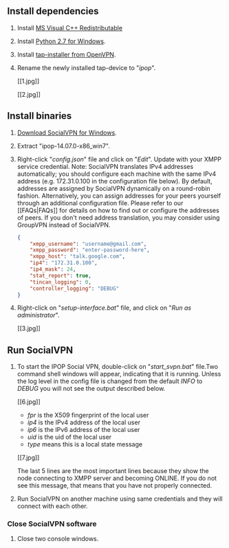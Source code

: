 ## Install dependencies

1. Install [MS Visual C++ Redistributable](http://www.microsoft.com/en-us/download/details.aspx?id=40784)

1. Install [Python 2.7 for Windows](http://www.python.org/ftp/python/2.7.5/python-2.7.5.msi).

2. Install [tap-installer from OpenVPN](http://swupdate.openvpn.org/community/releases/tap-windows-9.9.2_3.exe).

3. Rename the newly installed tap-device to "_ipop_".

    [[1.jpg]]

    [[2.jpg]]

## Install binaries

1. [Download SocialVPN for Windows](http://goo.gl/sY5yvo).

2. Extract "ipop-14.07.0-x86_win7".

3. Right-click "_config.json_" file and click on "_Edit_". Update with your
   XMPP service credential.  Note: SocialVPN translates IPv4 addresses automatically; you
   should configure each machine with the same IPv4 address (e.g. 172.31.0.100 in the
   configuration file below).
   By default, addresses are assigned by SocialVPN dynamically on a round-robin fashion. 
   Alternatively, you can assign addresses for your peers yourself through an additional 
   configuration file. Please refer to our [[FAQs|FAQs]] for details on how to find out
   or configure the addresses of peers.
   If you don't need address translation, you may consider using GroupVPN instead of SocialVPN.

    <Example>

    ```json
    {
        "xmpp_username": "username@gmail.com",
        "xmpp_password": "enter-password-here",
        "xmpp_host": "talk.google.com",
        "ip4": "172.31.0.100",
        "ip4_mask": 24,
        "stat_report": true,
        "tincan_logging": 0,
        "controller_logging": "DEBUG"
    }
    ```

4. Right-click on "_setup-interface.bat_" file, and click on
    "_Run as administrator_".

    [[3.jpg]]


## Run SocialVPN

1. To start the IPOP Social VPN, double-click on "_start_svpn.bat_" file.Two command shell windows will appear, indicating that it is running. Unless the log level in the config file is changed from the default _INFO_ to _DEBUG_ you will not see the output described below.

    [[6.jpg]]
    
    * _fpr_ is the X509 fingerprint of the local user
    * _ip4_ is the IPv4 address of the local user
    * _ip6_ is the IPv6 address of the local user
    * _uid_ is the uid of the local user
    * _type_ means this is a local state message

    [[7.jpg]]

    The last 5 lines are the most important lines because they show the node
    connecting to XMPP server and becoming ONLINE. If you do not see this 
    message, that means that you have not properly connected.

1. Run SocialVPN on another machine using same credentials and they will
   connect with each other.

   

### Close SocialVPN software
1. Close two console windows.
